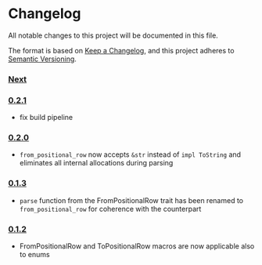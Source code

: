 # Changelog

All notable changes to this project will be documented in this file.

The format is based on [Keep a Changelog](https://keepachangelog.com/en/1.0.0/),
and this project adheres to [Semantic Versioning](https://semver.org/spec/v2.0.0.html).

### [Next]

### [0.2.1]

- fix build pipeline

### [0.2.0]

- `from_positional_row` now accepts `&str` instead of `impl ToString` and eliminates all internal allocations during parsing

### [0.1.3]

- `parse` function from the FromPositionalRow trait has been renamed to `from_positional_row` for coherence with the counterpart

### [0.1.2]

- FromPositionalRow and ToPositionalRow macros are now applicable also to enums

[Next]: https://github.com/primait/positional.rs/compare/0.2.1...HEAD
[0.2.1]: https://github.com/primait/positional.rs/compare/0.2.0...0.2.1
[0.2.0]: https://github.com/primait/positional.rs/compare/0.1.3...0.2.0
[0.1.3]: https://github.com/primait/positional.rs/compare/0.1.2...0.1.3
[0.1.2]: https://github.com/primait/positional.rs/compare/0.1.1...0.1.2
